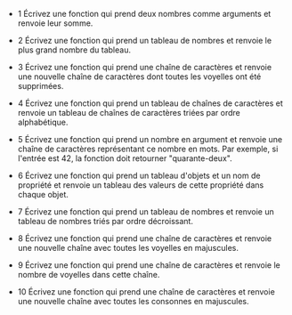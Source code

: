 - 1 Écrivez une fonction qui prend deux nombres comme arguments et renvoie leur somme.

- 2 Écrivez une fonction qui prend un tableau de nombres et renvoie le plus grand nombre du tableau.

- 3 Écrivez une fonction qui prend une chaîne de caractères et renvoie une nouvelle chaîne de caractères dont toutes les voyelles ont été supprimées.

- 4 Écrivez une fonction qui prend un tableau de chaînes de caractères et renvoie un tableau de chaînes de caractères triées par ordre alphabétique.

- 5 Écrivez une fonction qui prend un nombre en argument et renvoie une chaîne de caractères représentant ce nombre en mots. Par exemple, si l'entrée est 42, la fonction doit retourner "quarante-deux".

- 6 Écrivez une fonction qui prend un tableau d'objets et un nom de propriété et renvoie un tableau des valeurs de cette propriété dans chaque objet.

- 7 Écrivez une fonction qui prend un tableau de nombres et renvoie un tableau de nombres triés par ordre décroissant.

- 8 Écrivez une fonction qui prend une chaîne de caractères et renvoie une nouvelle chaîne avec toutes les voyelles en majuscules.

- 9 Écrivez une fonction qui prend une chaîne de caractères et renvoie le nombre de voyelles dans cette chaîne.

- 10 Écrivez une fonction qui prend une chaîne de caractères et renvoie une nouvelle chaîne avec toutes les consonnes en majuscules.
